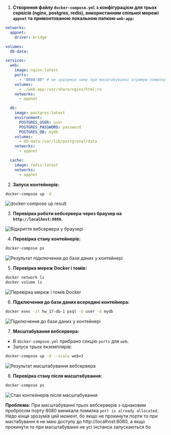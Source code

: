 1. **Створення файлу `docker-compose.yml` з конфігурацією для трьох сервісів (nginx, postgres, redis), використанням спільної мережі `appnet` та примонтованою локальною папкою `web-app`:**

```yaml
networks:
  appnet:
    driver: bridge

volumes:
  db-data:

services:
  web:
    image: nginx:latest
    ports: 
      - "8080:80" # не зрозумів чому при масштабуванні отримую помилку що порт вже зайнятий
    volumes:
      - ./web-app:/usr/share/nginx/html:ro
    networks:
      - appnet

  db:
    image: postgres:latest
    environment:
      POSTGRES_USER: user
      POSTGRES_PASSWORD: password
      POSTGRES_DB: mydb
    volumes:
      - db-data:/var/lib/postgresql/data
    networks:
      - appnet

  cache:
    image: redis:latest
    networks:
      - appnet
```

2. **Запуск контейнерів:**

```bash
docker-compose up -d
```

![docker-compose up result](https://imagedelivery.net/ECvmHqjoZV012XN8LGonQg/a8254249-728a-4712-807f-2af5e6541e00/public)

3. **Перевірка роботи вебсервера через браузер на `http://localhost:8080`.**

![Відкриття вебсервера у браузері](https://imagedelivery.net/ECvmHqjoZV012XN8LGonQg/5da8e683-4216-4a82-93a5-e963ac912500/public)

4. **Перевірка стану контейнерів:**

```bash
docker-compose ps
```

![Результат підключення до бази даних у контейнері](https://imagedelivery.net/ECvmHqjoZV012XN8LGonQg/0f3cc1b2-ab84-419f-3ff3-6086ce2d4900/public)

5. **Перевірка мереж Docker і томів:**

```bash
docker network ls
docker volume ls
```

![Перевірка мереж і томів Docker](https://imagedelivery.net/ECvmHqjoZV012XN8LGonQg/66bfbb12-0f6b-472e-ae88-669fd68c5100/public)

6. **Підключення до бази даних всередині контейнера:**

```bash
docker exec -it hw_17-db-1 psql -U user -d mydb
```

![Підключення до бази даних у контейнері](https://imagedelivery.net/ECvmHqjoZV012XN8LGonQg/0f2a919f-cc0d-41bb-9c4d-4b16ca855e00/public)

7.  **Масштабування вебсервера:**

- В `docker-compose.yml` прибрано секцію `ports` для `web`.
- Запуск трьох екземплярів:

```bash
docker-compose up -d --scale web=3
```

![Результат масштабування вебсервера](https://imagedelivery.net/ECvmHqjoZV012XN8LGonQg/29756257-fa51-464a-e5f0-e58ee3c85000/public)

8. **Перевірка стану після масштабування:**

```bash
docker-compose ps
```

![Стан контейнерів після масштабування](https://imagedelivery.net/ECvmHqjoZV012XN8LGonQg/30921467-cc69-4c23-be17-66f158e80000/public)


**Проблема:** При масштабуванні трьох вебсерверів з однаковим пробросом порту 8080 виникала помилка `port is already allocated`. Недо кінця зрозумів цей момент, бо якщо не прокинути порти то при мастабуванні я не маю доступу до http://localhost:8080, а якщо прокинути то при масштабуванні не усі інстанси запускаються бо 